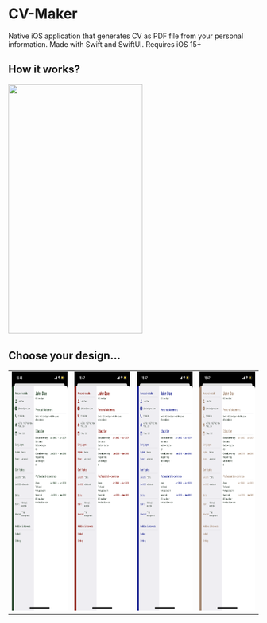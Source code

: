 # CV-Maker
Native iOS application that generates CV as PDF file from your personal information. Made with Swift and SwiftUI. Requires iOS 15+

## How it works?

<div><img src="screenshots/v1.gif" width=270 height=500></div>


## Choose your design...

<table>
  <tr>
    <td><img src="screenshots/d1.PNG" width=270 height=480></td>
    <td><img src="screenshots/d2.PNG" width=270 height=480></td>
    <td><img src="screenshots/d3.PNG" width=270 height=480></td>
    <td><img src="screenshots/d4.PNG" width=270 height=480></td>
  </tr>
 </table>
